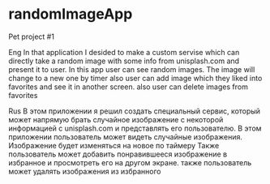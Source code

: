 # randomImageApp
Pet project #1

Eng
In that application I desided to make a custom servise which can directly take a random image with some info from unisplash.com and present it to user.
In this app user can see random images. The image will change to a new one by timer
also user can add image which they liked into favorites and see it in another screen.
also user can delete images from favorites

Rus
В этом приложении я решил создать специальный сервис, который может напрямую брать случайное изображение с некоторой информацией с unisplash.com и представлять его пользователю.
В этом приложении пользователь может видеть случайные изображения. Изображение будет изменяться на новое по таймеру
Также пользователь может добавить понравившееся изображение в избранное и просмотреть его на другом экране.
также пользователь может удалять изображения из избранного
